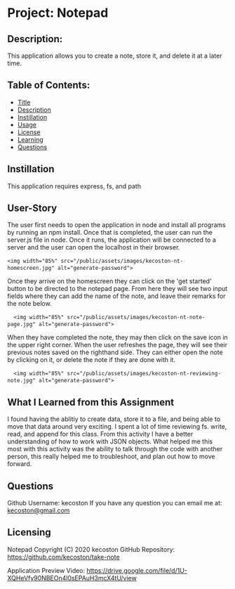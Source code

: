 
  # Project: Notepad 

  ## Description: 
  This application allows you to create a note, store it, and delete it at a later time.
  
  ## Table of Contents:
  
  * [Title](#Project)
  * [Description](#Description)
  * [Instillation](#Instillation) 
  * [Usage](#User-Story)
  * [License](#License)
  * [Learning](#What-I-Learned-from-this-Assignment)
  * [Questions](#Questions)

  ## Instillation 
  This application requires express, fs, and path

  ## User-Story 
  The user first needs to open the application in node and install all programs by running an npm install. Once that is completed, the user can run the server.js file in node. Once it runs, the application will be connected to a server and the user can open the localhost in their browser. 
  
    <img width="85%" src="/public/assets/images/kecoston-nt-homescreen.jpg" alt="generate-password">
  
  Once they arrive on the homescreen they can click on the 'get started' button to be directed to the notepad page. From here they will see two input fields where they can add the name of the note, and leave their remarks for the note below. 
  
      <img width="85%" src="/public/assets/images/kecoston-nt-note-page.jpg" alt="generate-password">

  
  When they have completed the note, they may then click on the save icon in the upper right corner. When the user refreshes the page, they will see their previous notes saved on the righthand side. They can either open the note by clicking on it, or delete the note if they are done with it.

      <img width="85%" src="/public/assets/images/kecoston-nt-reviewing-note.jpg" alt="generate-password">


  ## What I Learned from this Assignment 

  I found having the ablitiy to create data, store it to a file, and being able to move that data around very exciting. I spent a lot of time reviewing fs. write, read, and append for this class. From this activity I have a better understanding of how to work with JSON objects. What helped me this most with this activity was the ability to talk through the code with another person, this really helped me to troubleshoot, and plan out how to move forward.
  
  ## Questions 
  Github Username: kecoston If you have any question you can email me at: kecoston@gmail.com

  ## Licensing

  Notepad   Copyright (C) 2020 kecoston
  GitHub Repository: https://github.com/kecoston/take-note

  Application Preview Video: https://drive.google.com/file/d/1U-XQHeVfy90NBEOn4l0sEPAuH3mcX4tU/view

  